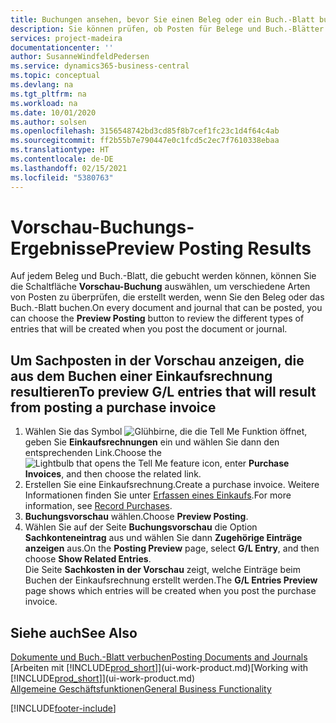 ```yaml
---
title: Buchungen ansehen, bevor Sie einen Beleg oder ein Buch.-Blatt buchen | Microsoft Docs
description: Sie können prüfen, ob Posten für Belege und Buch.-Blätter fehlerfrei sind, bevor sie auf das Sachkonto buchen.
services: project-madeira
documentationcenter: ''
author: SusanneWindfeldPedersen
ms.service: dynamics365-business-central
ms.topic: conceptual
ms.devlang: na
ms.tgt_pltfrm: na
ms.workload: na
ms.date: 10/01/2020
ms.author: solsen
ms.openlocfilehash: 3156548742bd3cd85f8b7cef1fc23c1d4f64c4ab
ms.sourcegitcommit: ff2b55b7e790447e0c1fcd5c2ec7f7610338ebaa
ms.translationtype: HT
ms.contentlocale: de-DE
ms.lasthandoff: 02/15/2021
ms.locfileid: "5380763"
---
```

# <a name="preview-posting-results"></a><span data-ttu-id="6e52b-103">Vorschau-Buchungs-Ergebnisse</span><span class="sxs-lookup"><span data-stu-id="6e52b-103">Preview Posting Results</span></span>
<span data-ttu-id="6e52b-104">Auf jedem Beleg und Buch.-Blatt, die gebucht werden können, können Sie die Schaltfläche **Vorschau-Buchung** auswählen, um verschiedene Arten von Posten zu überprüfen, die erstellt werden, wenn Sie den Beleg oder das Buch.-Blatt buchen.</span><span class="sxs-lookup"><span data-stu-id="6e52b-104">On every document and journal that can be posted, you can choose the **Preview Posting** button to review the different types of entries that will be created when you post the document or journal.</span></span>

## <a name="to-preview-gl-entries-that-will-result-from-posting-a-purchase-invoice"></a><span data-ttu-id="6e52b-105">Um Sachposten in der Vorschau anzeigen, die aus dem Buchen einer Einkaufsrechnung resultieren</span><span class="sxs-lookup"><span data-stu-id="6e52b-105">To preview G/L entries that will result from posting a purchase invoice</span></span>
1. <span data-ttu-id="6e52b-106">Wählen Sie das Symbol ![Glühbirne, die die Tell Me Funktion öffnet](media/ui-search/search_small.png "Sagen Sie mir, was Sie tun wollen"), geben Sie **Einkaufsrechnungen** ein und wählen Sie dann den entsprechenden Link.</span><span class="sxs-lookup"><span data-stu-id="6e52b-106">Choose the ![Lightbulb that opens the Tell Me feature](media/ui-search/search_small.png "Tell me what you want to do") icon, enter **Purchase Invoices**, and then choose the related link.</span></span>
2. <span data-ttu-id="6e52b-107">Erstellen Sie eine Einkaufsrechnung.</span><span class="sxs-lookup"><span data-stu-id="6e52b-107">Create a purchase invoice.</span></span> <span data-ttu-id="6e52b-108">Weitere Informationen finden Sie unter [Erfassen eines Einkaufs](purchasing-how-record-purchases.md).</span><span class="sxs-lookup"><span data-stu-id="6e52b-108">For more information, see [Record Purchases](purchasing-how-record-purchases.md).</span></span>
3. <span data-ttu-id="6e52b-109">**Buchungsvorschau** wählen.</span><span class="sxs-lookup"><span data-stu-id="6e52b-109">Choose **Preview Posting**.</span></span>
4. <span data-ttu-id="6e52b-110">Wählen Sie auf der Seite **Buchungsvorschau** die Option **Sachkonteneintrag** aus und wählen Sie dann **Zugehörige Einträge anzeigen** aus.</span><span class="sxs-lookup"><span data-stu-id="6e52b-110">On the **Posting Preview** page, select **G/L Entry**, and then choose **Show Related Entries**.</span></span>  
   <span data-ttu-id="6e52b-111">Die Seite **Sachkosten in der Vorschau** zeigt, welche Einträge beim Buchen der Einkaufsrechnung erstellt werden.</span><span class="sxs-lookup"><span data-stu-id="6e52b-111">The **G/L Entries Preview** page shows which entries will be created when you post the purchase invoice.</span></span>

## <a name="see-also"></a><span data-ttu-id="6e52b-112">Siehe auch</span><span class="sxs-lookup"><span data-stu-id="6e52b-112">See Also</span></span>
[<span data-ttu-id="6e52b-113">Dokumente und Buch.-Blatt verbuchen</span><span class="sxs-lookup"><span data-stu-id="6e52b-113">Posting Documents and Journals</span></span>](ui-post-documents-journals.md)  
<span data-ttu-id="6e52b-114">[Arbeiten mit [!INCLUDE[prod_short](includes/prod_short.md)]](ui-work-product.md)</span><span class="sxs-lookup"><span data-stu-id="6e52b-114">[Working with [!INCLUDE[prod_short](includes/prod_short.md)]](ui-work-product.md)</span></span>  
[<span data-ttu-id="6e52b-115">Allgemeine Geschäftsfunktionen</span><span class="sxs-lookup"><span data-stu-id="6e52b-115">General Business Functionality</span></span>](ui-across-business-areas.md)


[!INCLUDE[footer-include](includes/footer-banner.md)]